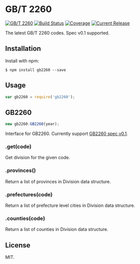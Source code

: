 # GB/T 2260

[![GB/T 2260](http://img.shields.io/badge/GB%2FT-2260-blue.svg?style=flat)](https://github.com/cn/GB2260)
[![Build Status](https://img.shields.io/travis/cn/GB2260.js.svg?style=flat)](https://travis-ci.org/cn/GB2260.js)
[![Coverage](https://img.shields.io/coveralls/cn/GB2260.js.svg?style=flat)](https://coveralls.io/r/cn/GB2260.js)
[![Current Release](https://img.shields.io/npm/v/gb2260.svg?style=flat)](https://npmjs.org/package/gb2260)

The latest GB/T 2260 codes. Spec v0.1 supported.

## Installation

Install with npm:

    $ npm install gb2260 --save

## Usage

```js
var gb2260 = require('gb2260');
```

## GB2260

```js
new gb2260.GB2260(year);
```

Interface for GB2260. Currently support [GB2260 spec v0.1](https://github.com/cn/GB2260/blob/v0.1/spec.md).

### .get(code)

Get division for the given code.

### .provinces()

Return a list of provinces in Division data structure.

### .prefectures(code)

Return a list of prefecture level cities in Division data structure.

### .counties(code)

Return a list of counties in Division data structure.

## License

MIT.
